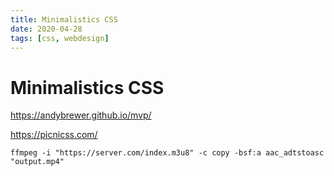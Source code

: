 ```yaml
---
title: Minimalistics CSS
date: 2020-04-28
tags: [css, webdesign]
---
```


# Minimalistics CSS



https://andybrewer.github.io/mvp/

https://picnicss.com/



```shell
ffmpeg -i "https://server.com/index.m3u8" -c copy -bsf:a aac_adtstoasc "output.mp4"
```

